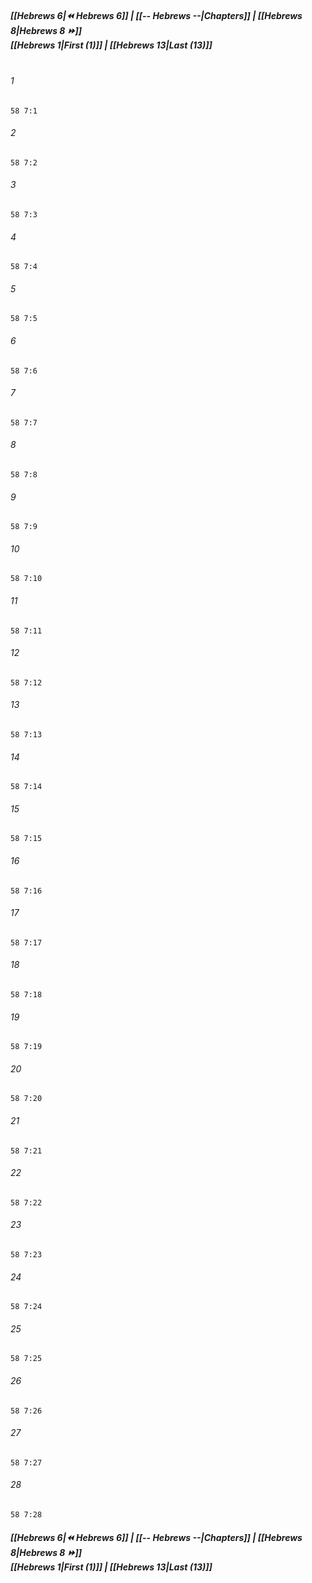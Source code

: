 
##### **[[Hebrews 6|⏪ Hebrews 6]] | [[-- Hebrews --|Chapters]] | [[Hebrews 8|Hebrews 8 ⏩]]**<br>**[[Hebrews 1|First (1)]] | [[Hebrews 13|Last (13)]]**<br><br>

###### 1
``` verse
58 7:1
```
###### 2
``` verse
58 7:2
```
###### 3
``` verse
58 7:3
```
###### 4
``` verse
58 7:4
```
###### 5
``` verse
58 7:5
```
###### 6
``` verse
58 7:6
```
###### 7
``` verse
58 7:7
```
###### 8
``` verse
58 7:8
```
###### 9
``` verse
58 7:9
```
###### 10
``` verse
58 7:10
```
###### 11
``` verse
58 7:11
```
###### 12
``` verse
58 7:12
```
###### 13
``` verse
58 7:13
```
###### 14
``` verse
58 7:14
```
###### 15
``` verse
58 7:15
```
###### 16
``` verse
58 7:16
```
###### 17
``` verse
58 7:17
```
###### 18
``` verse
58 7:18
```
###### 19
``` verse
58 7:19
```
###### 20
``` verse
58 7:20
```
###### 21
``` verse
58 7:21
```
###### 22
``` verse
58 7:22
```
###### 23
``` verse
58 7:23
```
###### 24
``` verse
58 7:24
```
###### 25
``` verse
58 7:25
```
###### 26
``` verse
58 7:26
```
###### 27
``` verse
58 7:27
```
###### 28
``` verse
58 7:28
```

##### **[[Hebrews 6|⏪ Hebrews 6]] | [[-- Hebrews --|Chapters]] | [[Hebrews 8|Hebrews 8 ⏩]]**<br>**[[Hebrews 1|First (1)]] | [[Hebrews 13|Last (13)]]**
